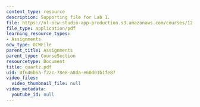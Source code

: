 ```yaml
---
content_type: resource
description: Supporting file for Lab 1.
file: https://ol-ocw-studio-app-production.s3.amazonaws.com/courses/12-524-mechanical-properties-of-rocks-fall-2005/0f646b6af22c78e8a8dae60d01b1fe87_quartz.pdf
file_type: application/pdf
learning_resource_types:
- Assignments
ocw_type: OCWFile
parent_title: Assignments
parent_type: CourseSection
resourcetype: Document
title: quartz.pdf
uid: 0f646b6a-f22c-78e8-a8da-e60d01b1fe87
video_files:
  video_thumbnail_file: null
video_metadata:
  youtube_id: null
---
```

